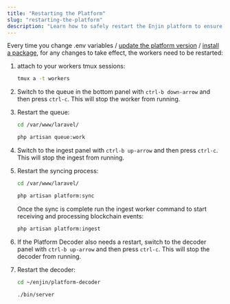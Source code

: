 ```yaml
---
title: "Restarting the Platform"
slug: "restarting-the-platform"
description: "Learn how to safely restart the Enjin platform to ensure smooth operation and minimal downtime for your blockchain applications."
---
```

Every time you change .env variables / [update the platform version](/02-guides/04-going-open-source/03-cloud-installation/09-updating-the-platform.md) / [install a package](/02-guides/04-going-open-source/03-cloud-installation/03-installing-additional-packages.md), for any changes to take effect, the workers need to be restarted:

1. attach to your workers tmux sessions:

   ```bash
   tmux a -t workers
   ```

2. Switch to the queue in the bottom panel with `ctrl-b down-arrow` and then press `ctrl-c`. This will stop the worker from running.

3. Restart the queue:

   ```bash
   cd /var/www/laravel/

   php artisan queue:work
   ```

4. Switch to the ingest panel with `ctrl-b up-arrow` and then press `ctrl-c`. This will stop the ingest from running.

5. Restart the syncing process:

   ```bash
   cd /var/www/laravel/

   php artisan platform:sync
   ```

   Once the sync is complete run the ingest worker command to start receiving and processing blockchain events:

   ```bash
   php artisan platform:ingest
   ```

6. If the Platform Decoder also needs a restart, switch to the decoder panel with `ctrl-b up-arrow` and then press `ctrl-c`. This will stop the decoder from running.

7. Restart the decoder:

   ```bash
   cd ~/enjin/platform-decoder

   ./bin/server
   ```
